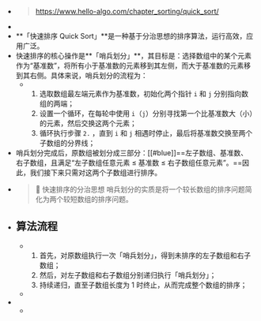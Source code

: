 - > https://www.hello-algo.com/chapter_sorting/quick_sort/
-
- **「快速排序 Quick Sort」**是一种基于分治思想的排序算法，运行高效，应用广泛。
- 快速排序的核心操作是**「哨兵划分」**，其目标是：选择数组中的某个元素作为“基准数”，将所有小于基准数的元素移到其左侧，而大于基准数的元素移到其右侧。具体来说，哨兵划分的流程为：
	- 1. 选取数组最左端元素作为基准数，初始化两个指针 `i` 和 `j` 分别指向数组的两端；
	  2. 设置一个循环，在每轮中使用 `i`（`j`）分别寻找第一个比基准数大（小）的元素，然后交换这两个元素；
	  3. 循环执行步骤 `2.` ，直到 `i` 和 `j` 相遇时停止，最后将基准数交换至两个子数组的分界线；
- 哨兵划分完成后，原数组被划分成三部分：[[#blue]]==左子数组、基准数、右子数组，且满足“左子数组任意元素 ≤ 基准数 ≤ 右子数组任意元素”。==因此，我们接下来只需对这两个子数组进行排序。
- > 📝 快速排序的分治思想
  > 哨兵划分的实质是将一个较长数组的排序问题简化为两个较短数组的排序问题。
- ## 算法流程
	- 1. 首先，对原数组执行一次「哨兵划分」，得到未排序的左子数组和右子数组；
	  2. 然后，对左子数组和右子数组分别递归执行「哨兵划分」；
	  3. 持续递归，直至子数组长度为 1 时终止，从而完成整个数组的排序；
	-
-
	-